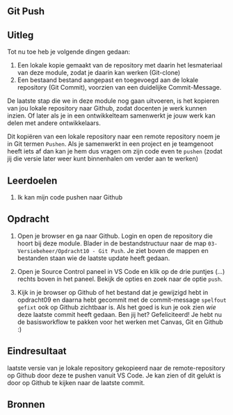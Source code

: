 ## Git Push

## Uitleg

Tot nu toe heb je volgende dingen gedaan:
1. Een lokale kopie gemaakt van de repository met daarin het lesmateriaal van deze module, zodat je daarin kan werken (Git-clone)
2. Een bestaand bestand aangepast en toegevoegd aan de lokale repository (Git Commit), voorzien van een duidelijke Commit-Message.

De laatste stap die we in deze module nog gaan uitvoeren, is het kopieren van jou lokale repository naar Github, zodat docenten je werk kunnen inzien. Of later als je in een ontwikkelteam samenwerkt je jouw werk kan delen met andere ontwikkelaars.

Dit kopiëren van een lokale repository naar een remote repository noem je in Git termen `Pushen`. Als je samenwerkt in een project en je teamgenoot heeft iets af dan kan je hem dus vragen om zijn code even te `pushen` (zodat jij die versie later weer kunt binnenhalen om verder aan te werken)

## Leerdoelen

1. Ik kan mijn code pushen naar Github

## Opdracht

1. Open je browser en ga naar Github. Login en open de repository die hoort bij deze module. Blader in de bestandstructuur naar de map `03-Versiebeheer/Opdracht10 - Git Push`. Je ziet boven de mappen en bestanden staan wie de laatste update heeft gedaan.
   
2. Open je Source Control paneel in VS Code en klik op de drie puntjes (...) rechts boven in het paneel. Bekijk de opties en zoek naar de optie `push`.
   
3. Kijk in je browser op Github of het bestand dat je gewijzigd hebt in opdracht09 en daarna hebt gecommit met de commit-message `spelfout gefixt` ook op Github zichtbaar is. Als het goed is kun je ook zien *wie* deze laatste commit heeft gedaan. Ben jij het? Gefeliciteerd! Je hebt nu de basisworkflow te pakken voor het werken met Canvas, Git en Github :) 

## Eindresultaat 
laatste versie van je lokale repository gekopieerd naar de remote-repository op Github door deze te pushen vanuit VS Code. 
Je kan zien of dit gelukt is door op Github te kijken naar de laatste commit.

## Bronnen
